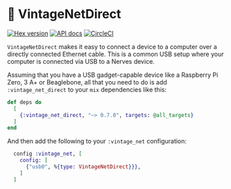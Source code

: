 # 🍇 VintageNetDirect

[![Hex version](https://img.shields.io/hexpm/v/vintage_net_direct.svg "Hex version")](https://hex.pm/packages/vintage_net_direct)
[![API docs](https://img.shields.io/hexpm/v/vintage_net_direct.svg?label=hexdocs "API docs")](https://hexdocs.pm/vintage_net_direct/VintageNet.html)
[![CircleCI](https://circleci.com/gh/nerves-networking/vintage_net_direct.svg?style=svg)](https://circleci.com/gh/nerves-networking/vintage_net_direct)

`VintageNetDirect` makes it easy to connect a device to a computer over a
directly connected Ethernet cable. This is a common USB setup where your
computer is connected via USB to a Nerves device.

Assuming that you have a USB gadget-capable device like a Raspberry Pi Zero, 3
A+ or Beaglebone, all that you need to do is add `:vintage_net_direct` to your
`mix` dependencies like this:

```elixir
def deps do
  [
    {:vintage_net_direct, "~> 0.7.0", targets: @all_targets}
  ]
end
```

And then add the following to your `:vintage_net` configuration:

```elixir
  config :vintage_net, [
    config: [
      {"usb0", %{type: VintageNetDirect}}},
    ]
  ]
```

